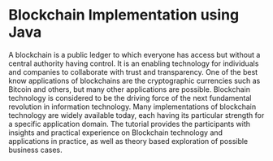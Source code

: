 # Blockchain Implementation using Java
A blockchain is a public ledger to which everyone has access
but without a central authority having control. It is an enabling
technology for individuals and companies to collaborate with
trust and transparency. One of the best know applications of
blockchains are the cryptographic currencies such as Bitcoin
and others, but many other applications are possible. Blockchain
technology is considered to be the driving force of the next
fundamental revolution in information technology. Many implementations
of blockchain technology are widely available today, each having
its particular strength for a specific application domain. The
tutorial provides the participants with insights and practical
experience on Blockchain technology and applications in practice,
as well as theory based exploration of possible business cases.
